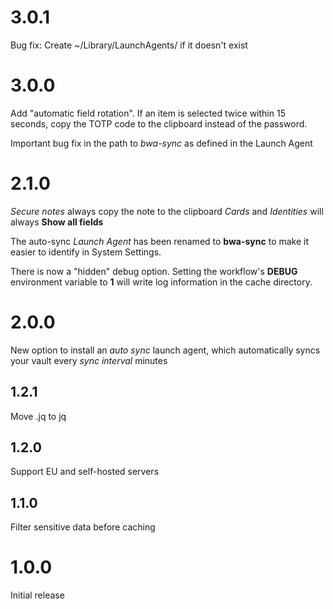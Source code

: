 # 3.0.1

Bug fix:  Create ~/Library/LaunchAgents/ if it doesn't exist

# 3.0.0

Add "automatic field rotation".  If an item is selected twice within 15 seconds, copy the TOTP code to the clipboard instead of the password.

Important bug fix in the path to *bwa-sync* as defined in the Launch Agent

# 2.1.0

*Secure notes* always copy the note to the clipboard
*Cards* and *Identities* will always **Show all fields**

The auto-sync *Launch Agent* has been renamed to **bwa-sync** to make it easier to identify in System Settings.

There is now a "hidden" debug option.  Setting the workflow's **DEBUG** environment variable to **1** will write log information in the cache directory.

# 2.0.0

New option to install an *auto sync* launch agent, which automatically syncs your vault every *sync interval* minutes

## 1.2.1

Move .jq to jq

## 1.2.0

Support EU and self-hosted servers

## 1.1.0

Filter sensitive data before caching

# 1.0.0

Initial release
